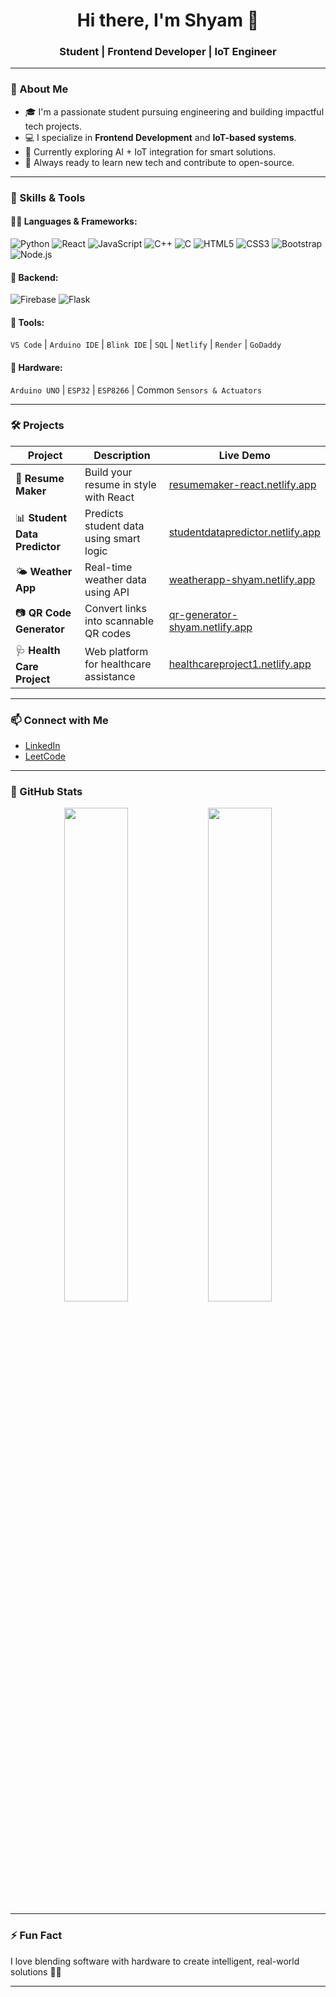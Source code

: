 <h1 align="center">Hi there, I'm Shyam 👋</h1>
<h3 align="center">Student | Frontend Developer | IoT Engineer</h3>

---

### 🚀 About Me
- 🎓 I'm a passionate student pursuing engineering and building impactful tech projects.
- 💻 I specialize in **Frontend Development** and **IoT-based systems**.
- 🌱 Currently exploring AI + IoT integration for smart solutions.
- 🎯 Always ready to learn new tech and contribute to open-source.

---

### 🧠 Skills & Tools

#### 👨‍💻 Languages & Frameworks:
<p align="left"> <img src="https://img.icons8.com/color/48/python.png" alt="Python" title="Python"/> <img src="https://img.icons8.com/officel/48/react.png" alt="React" title="React" /> <img src="https://img.icons8.com/color/48/javascript.png" alt="JavaScript" title="JavaScript"/> <img src="https://img.icons8.com/color/48/c-plus-plus-logo.png" alt="C++" title="C++"/> <img src="https://img.icons8.com/color/48/c-programming.png" alt="C" title="C"/> <img src="https://img.icons8.com/color/48/html-5.png" alt="HTML5" title="HTML5"/> <img src="https://img.icons8.com/color/48/css3.png" alt="CSS3" title="CSS3"/> <img src="https://img.icons8.com/color/48/bootstrap.png" alt="Bootstrap" title="Bootstrap"/> <img src="https://img.icons8.com/color/48/nodejs.png" alt="Node.js" title="Node.js"/> </p>

#### 💾 Backend:
<p align="left"> <img src="https://img.icons8.com/color/48/firebase.png" alt="Firebase" title="Firebase"/> <img src="https://img.icons8.com/ios-filled/50/000000/flask.png" alt="Flask" title="Flask"/> </p>

#### 🧰 Tools:
`VS Code` | `Arduino IDE` | `Blink IDE` | `SQL` | `Netlify` | `Render` | `GoDaddy`

#### 🔌 Hardware:
`Arduino UNO` | `ESP32` | `ESP8266` | Common `Sensors & Actuators`

---

### 🛠️ Projects

| Project | Description | Live Demo |
|--------|-------------|-----------|
| 📄 **Resume Maker** | Build your resume in style with React | [resumemaker-react.netlify.app](https://resumemaker-react.netlify.app) |
| 📊 **Student Data Predictor** | Predicts student data using smart logic | [studentdatapredictor.netlify.app](https://studentdatapredictor.netlify.app) |
| 🌤️ **Weather App** | Real-time weather data using API | [weatherapp-shyam.netlify.app](https://weatherapp-shyam.netlify.app) |
| 📷 **QR Code Generator** | Convert links into scannable QR codes | [qr-generator-shyam.netlify.app](https://qr-generator-shyam.netlify.app) |
| 🩺 **Health Care Project** | Web platform for healthcare assistance | [healthcareproject1.netlify.app](https://healthcareproject1.netlify.app) | 

---

### 📫 Connect with Me

- [LinkedIn](https://www.linkedin.com/in/shyam--n/)
- [LeetCode](https://leetcode.com/u/Shyam_44/)

---

### 🧮 GitHub Stats

<p align="center">
  <img src="https://github-readme-stats.vercel.app/api?username=shyam-n-hub&show_icons=true&theme=tokyonight" width="45%" />
  <img src="https://github-readme-stats.vercel.app/api/top-langs/?username=shyam-n-hub&layout=compact&theme=tokyonight" width="45%" />
</p>

---

### ⚡ Fun Fact
I love blending software with hardware to create intelligent, real-world solutions 🌱🔧

---

